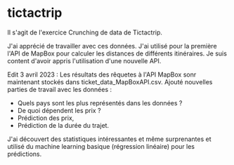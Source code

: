 # tictactrip

Il s'agit de l'exercice Crunching de data de Tictactrip.

J'ai apprécié de travailler avec ces données. J'ai utilisé pour la première l'API de MapBox pour calculer les distances de différents itinéraires. Je suis content d'avoir appris l'utilisation d'une nouvelle API.

Edit 3 avril 2023 : 
Les résultats des rêquetes à l'API MapBox sonr maintenant stockés dans ticket_data_MapBoxAPI.csv.
Ajouté nouvelles parties de travail avec les données :
- Quels pays sont les plus représentés dans les données ?
- De quoi dépendent les prix ?
- Prédiction des prix,
- Prédiction de la durée du trajet.

J'ai découvert des statistiques intéressantes et même surprenantes et utilisé du machine learning basique (régression linéaire) pour les prédictions.
